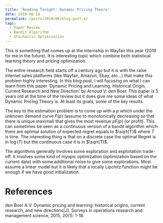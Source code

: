 ```yaml
---
title: 'Reading Tonight: Dynamic Pricing Theory'
date: 2019-06-18
permalink: /posts/2019/06/blog-post-4/
tags:
  - Paper Review
  - Bandit Algorithm
  - Stochastic Optimization 
---
```


This is something that comes up at the internship in Wayfair this year (2019 for me in the future). It is interesting topic which combine both statistical learning theory and pricing optimization. 

The entire research field starts off a century ago but it is with the raise internet sales platforms (like Wayfair, Amazon, Ebay, etc...) that make this problem highly interesting. In this blog post, I will focusing on what I can learn from this paper 'Dynamic Pricing and Learning, Historical Origin, Current Research and New Direction' by Arnoud V. den Boer. This paper is 5 years old at the time of the review but it does give me some ideas of what Dynamic Pricing Theory is. At least its goals, some of the key results. 

The key to the estimation problem is to come up with a $p$ which under the unknown demand curve $F(p)$ (assume to monotonically decreasing so that there is unique maximal) that gives the most revenue $pF(p)$ (or profit). This can sometimes be seen as a continuous version of a bandit algorithm which there are optimal solution of expected regret equals to $\sqrt{T}$ where $T$ is time. The interesting thing is that on a discrete case the optimal Regret is in $\log(T)$ but the continuous case it is in $\sqrt(T)$.  

The algorithms generally involves some exploration and exploitation trade-off. It involves some kind of myopic optimization (optimization based on the current data) with some additional noise to give some explorations. Most assume a linear model but it is likely that a locally Lipchitz function might be enough if we have good initialization. 

References
==============
den Boer A V. Dynamic pricing and learning: historical origins, current research, and new directions[J]. Surveys in operations research and management science, 2015, 20(1): 1-18.